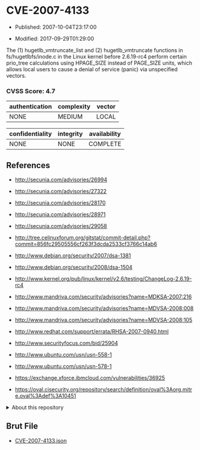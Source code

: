 # CVE-2007-4133

- Published: 2007-10-04T23:17:00

- Modified: 2017-09-29T01:29:00

The (1) hugetlb_vmtruncate_list and (2) hugetlb_vmtruncate functions in fs/hugetlbfs/inode.c in the Linux kernel before 2.6.19-rc4 perform certain prio_tree calculations using HPAGE_SIZE instead of PAGE_SIZE units, which allows local users to cause a denial of service (panic) via unspecified vectors.

### CVSS Score: **4.7**

| authentication | complexity | vector |
| --- | --- | --- |
| NONE | MEDIUM | LOCAL |

| confidentiality | integrity | availability |
| --- | --- | --- |
| NONE | NONE | COMPLETE |

## References

* http://secunia.com/advisories/26994

* http://secunia.com/advisories/27322

* http://secunia.com/advisories/28170

* http://secunia.com/advisories/28971

* http://secunia.com/advisories/29058

* http://tree.celinuxforum.org/gitstat/commit-detail.php?commit=856fc29505556cf263f3dcda2533cf3766c14ab6

* http://www.debian.org/security/2007/dsa-1381

* http://www.debian.org/security/2008/dsa-1504

* http://www.kernel.org/pub/linux/kernel/v2.6/testing/ChangeLog-2.6.19-rc4

* http://www.mandriva.com/security/advisories?name=MDKSA-2007:216

* http://www.mandriva.com/security/advisories?name=MDVSA-2008:008

* http://www.mandriva.com/security/advisories?name=MDVSA-2008:105

* http://www.redhat.com/support/errata/RHSA-2007-0940.html

* http://www.securityfocus.com/bid/25904

* http://www.ubuntu.com/usn/usn-558-1

* http://www.ubuntu.com/usn/usn-578-1

* https://exchange.xforce.ibmcloud.com/vulnerabilities/36925

* https://oval.cisecurity.org/repository/search/definition/oval%3Aorg.mitre.oval%3Adef%3A10451

<details>
<summary>About this repository</summary> 

  This repository is part of the project [Live Hack CVE](https://github.com/Live-Hack-CVE). Main website can be found [www.live-hack.org](https://www.live-hack.org) 
  
  Made by [Sn0wAlice](https://github.com/Sn0wAlice) for the people that care about security and need to have a feed of the latest CVEs. Hope you enjoy it, don't forget to star the repo and follow me on [Twitter](https://twitter.com/Sn0wAlice) and [Github](https://github.com/Sn0wAlice). And that is my [personnal website](https://www.alice-snow.me/)

  - [Home Page](https://github.com/Live-Hack-CVE)
  - [Framework](https://github.com/Live-Hack-CVE/cve-framework)
  - [CVE database](https://github.com/Live-Hack-CVE/full_database)
  - [Changelog](https://github.com/Live-Hack-CVE/Changelog)
</details>

## Brut File

* [CVE-2007-4133.json](https://raw.githubusercontent.com/Live-Hack-CVE/full_database/main/cves/2007/CVE-2007-4133.json)


